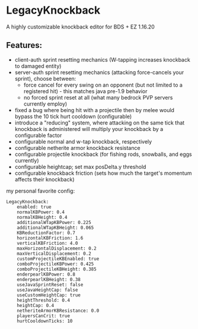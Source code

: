 # LegacyKnockback
A highly customizable knockback editor for BDS + EZ 1.16.20

## Features:

- client-auth sprint resetting mechanics (W-tapping increases knockback to damaged entity)
- server-auth sprint resetting mechanics (attacking force-cancels your sprint), choose between:
	- force cancel for every swing on an opponent (but not limited to a registered hit) - this matches java pre-1.9 behavior
	- no forced sprint reset at all (what many bedrock PVP servers currently employ)
- fixed a bug where being hit with a projectile then by melee would bypass the 10 tick hurt cooldown (configurable)
- introduce a "reducing" system, where attacking on the same tick that knockback is administered will multiply your knockback by a configurable factor
- configurable normal and w-tap knockback, respectively
- configurable netherite armor knockback resistance
- configurable projectile knockback (for fishing rods, snowballs, and eggs currently)
- configurable heightcap; set max posDelta.y threshold
- configurable knockback friction (sets how much the target's momentum affects their knockback)

my personal favorite config:

```
LegacyKnockback:
	enabled: true
	normalKBPower: 0.4
	normalKBHeight: 0.4
	additionalWTapKBPower: 0.225
	additionalWTapKBHeight: 0.065
	KBReductionFactor: 0.7
	horizontalKBFriction: 1.6
	verticalKBFriction: 4.0
	maxHorizontalDisplacement: 0.2
	maxVerticalDisplacement: 0.2
	customProjectileKBEnabled: true
	comboProjectileKBPower: 0.425
	comboProjectileKBHeight: 0.385
	enderpearlKBPower: 0.8
	enderpearlKBHeight: 0.38
	useJavaSprintReset: false
	useJavaHeightCap: false
	useCustomHeightCap: true
	heightThreshold: 0.4
	heightCap: 0.4
	netheriteArmorKBResistance: 0.0
	playersCanCrit: true
	hurtCooldownTicks: 10
```